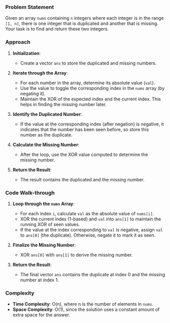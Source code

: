 ### Problem Statement
Given an array `nums` containing `n` integers where each integer is in the range `[1, n]`, there is one integer that is duplicated and another that is missing. Your task is to find and return these two integers.

### Approach
1. **Initialization**:
   - Create a vector `ans` to store the duplicated and missing numbers.

2. **Iterate through the Array**:
   - For each number in the array, determine its absolute value (`val`).
   - Use the value to toggle the corresponding index in the `nums` array (by negating it).
   - Maintain the XOR of the expected index and the current index. This helps in finding the missing number later.

3. **Identify the Duplicated Number**:
   - If the value at the corresponding index (after negation) is negative, it indicates that the number has been seen before, so store this number as the duplicate.

4. **Calculate the Missing Number**:
   - After the loop, use the XOR value computed to determine the missing number.

5. **Return the Result**:
   - The result contains the duplicated and the missing number.

### Code Walk-through
1. **Loop through the `nums` Array**:
   - For each index `i`, calculate `val` as the absolute value of `nums[i]`.
   - XOR the current index (1-based) and `val` into `ans[1]` to maintain the running XOR of seen values.
   - If the value at the index corresponding to `val` is negative, assign `val` to `ans[0]` (the duplicate). Otherwise, negate it to mark it as seen.

2. **Finalize the Missing Number**:
   - XOR `ans[0]` with `ans[1]` to derive the missing number.

3. **Return the Result**:
   - The final vector `ans` contains the duplicate at index 0 and the missing number at index 1.

### Complexity
- **Time Complexity**: O(n), where n is the number of elements in `nums`.
- **Space Complexity**: O(1), since the solution uses a constant amount of extra space for the answer.
